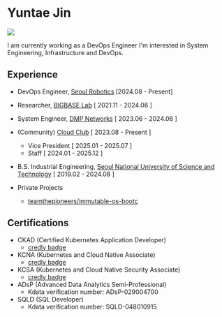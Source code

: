 # Yuntae Jin

<a href="https://linktr.ee/yureutaejin">
  <img src="https://img.shields.io/badge/-Linktree-43E55E?style=flat&logo=linktree&logoColor=white/">
</a>

I am currently working as a DevOps Engineer
I'm interested in System Engineering, Infrastructure and DevOps.

## Experience

- DevOps Engineer, [Seoul Robotics](https://seoulrobotics.org/) [2024.08 - Present]
- Researcher, [BIGBASE Lab](https://sites.google.com/view/seoultech-bigdata) [ 2021.11 - 2024.06 ]
- System Engineer, [DMP Networks](https://petraschu.com/) [ 2023.06 - 2024.06 ]
- (Community) [Cloud Club](https://www.cloudclub.kr/) [ 2023.08 - Present ]
  - Vice President [ 2025.01 - 2025.07 ]
  - Staff [ 2024.01 - 2025.12 ]
- B.S. Industrial Engineering, [Seoul National University of Science and Technology](https://en.seoultech.ac.kr/) [ 2019.02 - 2024.08 ]

- Private Projects
  - [teamthepioneers/immutable-os-bootc](https://github.com/teamthepioneers/immutable-os-bootc)

## Certifications

- CKAD (Certified Kubernetes Application Developer)
  - [credly badge](https://www.credly.com/badges/ba162209-2d48-4503-92aa-a6abd1a0c24e/public_url)
- KCNA (Kubernetes and Cloud Native Associate)
  - [credly badge](https://www.credly.com/badges/c579e33b-8dc8-4614-a809-492320d30947/public_url)
- KCSA (Kubernetes and Cloud Native Security Associate)
  - [credly badge](https://www.credly.com/badges/6ce0041b-a154-4099-ba4d-bf31b30c9592/public_url)
- ADsP (Advanced Data Analytics Semi-Professional)
  - Kdata verification number: ADsP-029004700
- SQLD (SQL Developer)
  - Kdata verification number: SQLD-048010915

